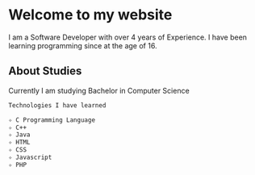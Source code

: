 # Welcome to my website

I am a Software Developer with over 4 years of Experience. I have been learning programming since at the age of 16.

## About Studies

Currently I am studying Bachelor in Computer Science

```markdown
Technologies I have learned

✧ C Programming Language
✧ C++
✧ Java
✧ HTML
✧ CSS
✧ Javascript
✧ PHP
```
